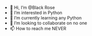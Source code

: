 - 👋 Hi, I’m @Black Rose
- 👀 I’m interested in Python
- 🌱 I’m currently learning any Python
- 💞️ I’m looking to collaborate on no one
- 📫 How to reach me NEVER

<!---
SKYENDLES/SKYENDLES is a ✨ special ✨ repository because its `README.md` (this file) appears on your GitHub profile.
You can click the Preview link to take a look at your changes.
--->
